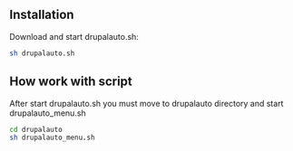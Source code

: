 ## Installation

Download and start drupalauto.sh:
```bash
sh drupalauto.sh
```

## How work with script

After start drupalauto.sh you must move to drupalauto directory and start drupalauto_menu.sh
```bash
cd drupalauto
sh drupalauto_menu.sh
```

